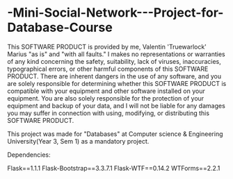 # -Mini-Social-Network---Project-for-Database-Course

This SOFTWARE PRODUCT is provided by me, Valentin 'Truewarlock' Marius "as is" and "with all faults." I makes no representations or warranties of any kind concerning the safety, suitability, lack of viruses, inaccuracies, typographical errors, or other harmful components of this SOFTWARE PRODUCT. There are inherent dangers in the use of any software, and you are solely responsible for determining whether this SOFTWARE PRODUCT is compatible with your equipment and other software installed on your equipment. You are also solely responsible for the protection of your equipment and backup of your data, and I will not be liable for any damages you may suffer in connection with using, modifying, or distributing this SOFTWARE PRODUCT.

This project was made for "Databases" at Computer science & Engineering University(Year 3, Sem 1) as a mandatory project.


Dependencies: 
 
  Flask==1.1.1
  Flask-Bootstrap==3.3.7.1
  Flask-WTF==0.14.2
  WTForms==2.2.1
